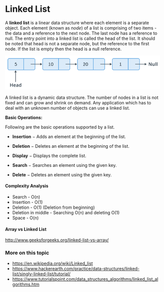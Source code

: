# Linked List

A **linked list** is a linear data structure where each element is a separate object.
Each element (known as *node*) of a list is comprising of two items - the data and a reference to the next node. The last node has a reference to null. The entry point into a linked list is called the head of the list. It should be noted that head is not a separate node, but the reference to the first node. If the list is empty then the head is a null reference.

![Linked List](linked-list.png)

A linked list is a dynamic data structure. The number of nodes in a list is not fixed and can grow and shrink on demand. Any application which has to deal with an unknown number of objects can use a linked list.


**Basic Operations:**

Following are the basic operations supported by a list.

* **Insertion** − Adds an element at the beginning of the list.

* **Deletion** − Deletes an element at the beginning of the list.

* **Display** − Displays the complete list.

* **Search** − Searches an element using the given key.

* **Delete** − Deletes an element using the given key.


#### Complexity Analysis
- Search - O(n)
- Insertion - O(1)
- Deletion - O(1) (Deletion from beginning)
- Deletion in middle - Searching O(n) and deleting O(1)
- Space - O(n)

#### Array vs Linked List
http://www.geeksforgeeks.org/linked-list-vs-array/

### More on this topic
- https://en.wikipedia.org/wiki/Linked_list
- https://www.hackerearth.com/practice/data-structures/linked-list/singly-linked-list/tutorial/
- https://www.tutorialspoint.com/data_structures_algorithms/linked_list_algorithms.htm
